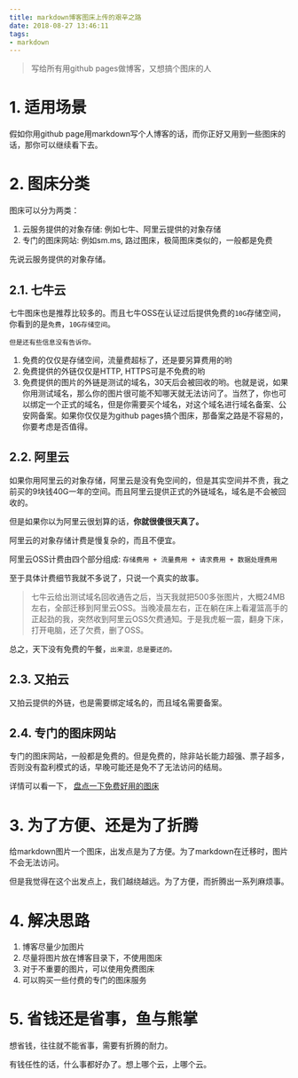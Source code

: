 ```yaml
---
title: markdown博客图床上传的艰辛之路
date: 2018-08-27 13:46:11
tags:
- markdown
---
```


> 写给所有用github pages做博客，又想搞个图床的人

# 1. 适用场景

假如你用github page用markdown写个人博客的话，而你正好又用到一些图床的话，那你可以继续看下去。


# 2. 图床分类

图床可以分为两类：

1. 云服务提供的对象存储: 例如七牛、阿里云提供的对象存储
2. 专门的图床网站: 例如sm.ms, 路过图床，极简图床类似的，一般都是免费

先说云服务提供的对象存储。

## 2.1. 七牛云

七牛图床也是推荐比较多的。而且七牛OSS在认证过后提供免费的`10G`存储空间，你看到的是`免费`，`10G存储空间`。

`但是还有些信息没有告诉你。`

1. 免费的仅仅是存储空间，流量费超标了，还是要另算费用的哟
2. 免费提供的外链仅仅是HTTP, HTTPS可是不免费的哟
3. 免费提供的图片的外链是测试的域名，30天后会被回收的哟。也就是说，如果你用测试域名，那么你的图片很可能不知哪天就无法访问了。当然了，你也可以绑定一个正式的域名，但是你需要买个域名，对这个域名进行域名备案、公安网备案。如果你仅仅是为github pages搞个图床，那备案之路是不容易的，你要考虑是否值得。

## 2.2. 阿里云

如果你用阿里云的对象存储，阿里云是没有免空间的，但是其实空间并不贵，我之前买的9块钱40G一年的空间。而且阿里云提供正式的外链域名，域名是不会被回收的。

但是如果你以为阿里云很划算的话，**你就很傻很天真了。**

阿里云的对象存储计费是慢复杂的，而且不便宜。

阿里云OSS计费由四个部分组成: `存储费用 + 流量费用 + 请求费用 + 数据处理费用`

至于具体计费细节我就不多说了，只说一个真实的故事。

> 七牛云给出测试域名回收通告之后，当天我就把500多张图片，大概24MB左右，全部迁移到阿里云OSS。当晚凌晨左右，正在躺在床上看灌篮高手的正起劲的我，突然收到阿里云OSS欠费通知。于是我虎躯一震，翻身下床，打开电脑，还了欠费，删了OSS。

总之，天下没有免费的午餐，`出来混，总是要还的。`

## 2.3. 又拍云

又拍云提供的外链，也是需要绑定域名的，而且域名需要备案。

## 2.4. 专门的图床网站

专门的图床网站，一般都是免费的。但是免费的，除非站长能力超强、票子超多，否则没有盈利模式的话，早晚可能还是免不了无法访问的结局。

详情可以看一下， [盘点一下免费好用的图床](https://zhuanlan.zhihu.com/p/35270383)

# 3. 为了方便、还是为了折腾

给markdown图片一个图床，出发点是为了方便。为了markdown在迁移时，图片不会无法访问。

但是我觉得在这个出发点上，我们越绕越远。为了方便，而折腾出一系列麻烦事。

# 4. 解决思路

1. 博客尽量少加图片
2. 尽量将图片放在博客目录下，不使用图床
3. 对于不重要的图片，可以使用免费图床
4. 可以购买一些付费的专门的图床服务

# 5. 省钱还是省事，鱼与熊掌

想省钱，往往就不能省事，需要有折腾的耐力。

有钱任性的话，什么事都好办了。想上哪个云，上哪个云。









